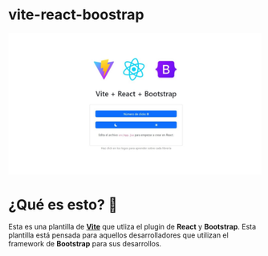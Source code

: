# vite-react-boostrap
![](Captura.jpg)

# ¿Qué es esto? 🤔
Esta es una plantilla de <a href="https://vitejs.dev" target="_blank">**Vite**</a> que utliza el plugin de **React** y **Bootstrap**. Esta plantilla está pensada para aquellos desarrolladores que utilizan el framework de **Bootstrap** para sus desarrollos.
